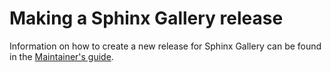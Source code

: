 # Making a Sphinx Gallery release

Information on how to create a new release for Sphinx Gallery
can be found in the [Maintainer's guide](https://sphinx-gallery.github.io/dev/maintainers.html).